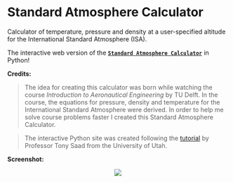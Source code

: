 # Standard Atmosphere Calculator

Calculator of temperature, pressure and density at a user-specified altitude for the International Standard Atmosphere (ISA).

The interactive web version of the [**`Standard Atmosphere Calculator`**](https://kamilazdybal.github.io/standard-atmosphere-calculator/standard-atmosphere-calculator.html) in Python!

**Credits:**

> The idea for creating this calculator was born while watching the course *Introduction to Aeronautical Engineering* by TU Delft. In the course, the equations for pressure, density and temperature for the International Standard Atmosphere were derived. In order to help me solve course problems faster I created this Standard Atmosphere Calculator.

> The interactive Python site was created following the [tutorial](http://www.tonysaad.net/code/convert-interactive-jupyter-notebook-into-a-website/) by Professor Tony Saad from the University of Utah.

**Screenshot:**

<p align="center">
  <img src="https://github.com/kamilazdybal/standard-atmosphere-calculator/raw/master/SAC.png">
</p>
